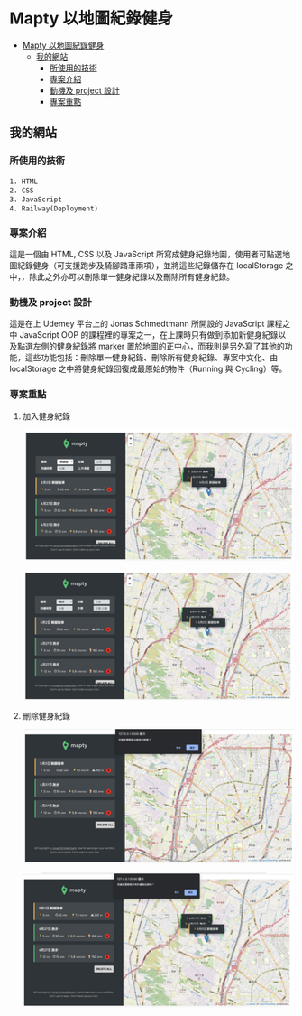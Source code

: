 # Mapty 以地圖紀錄健身

- [Mapty 以地圖紀錄健身](#mapty-以地圖紀錄健身)
  - [我的網站](#我的網站)
    - [所使用的技術](#所使用的技術)
    - [專案介紹](#專案介紹)
    - [動機及 project 設計](#動機及-project-設計)
    - [專案重點](#專案重點)

## 我的網站

### 所使用的技術

    1. HTML
    2. CSS
    3. JavaScript
    4. Railway(Deployment)

### 專案介紹

這是一個由 HTML, CSS 以及 JavaScript 所寫成健身紀錄地圖，使用者可點選地圖紀錄健身（可支援跑步及騎腳踏車兩項），並將這些紀錄儲存在 localStorage 之中，，除此之外亦可以刪除單一健身紀錄以及刪除所有健身紀錄。

### 動機及 project 設計

這是在上 Udemey 平台上的 Jonas Schmedtmann 所開設的 JavaScript 課程之中 JavaScript OOP 的課程裡的專案之一，在上課時只有做到添加新健身紀錄以及點選左側的健身紀錄將 marker 置於地圖的正中心，而我則是另外寫了其他的功能，這些功能包括：刪除單一健身紀錄、刪除所有健身紀錄、專案中文化、由 localStorage 之中將健身紀錄回復成最原始的物件（Running 與 Cycling）等。

### 專案重點

1. 加入健身紀錄

   ![跑步](for_readme/running.png '使用者登入')

   ![騎腳踏車](for_readme/cycling.png '使用者註冊')

2. 刪除健身紀錄

   ![刪除單一健身紀錄](for_readme/delete_this.png '刪除單一健身紀錄')

   ![刪除所有健身紀錄](for_readme/delete_all.png '刪除所有健身紀錄')
